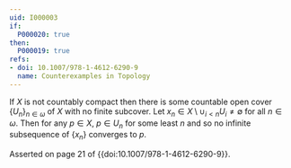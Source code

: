 ```yaml
---
uid: I000003
if:
  P000020: true
then:
  P000019: true
refs:
- doi: 10.1007/978-1-4612-6290-9
  name: Counterexamples in Topology
---
```


If $X$ is not countably compact then there is some countable open cover $\{U_n\}_{n \in \omega}$ of $X$ with no finite subcover. Let $x_n \in X \setminus \cup_{i < n} U_i \neq \emptyset$ for all $n \in \omega$. Then for any $p \in X$, $p \in U_n$ for some least $n$ and so no infinite subsequence of $\{x_n\}$ converges to $p$.

Asserted on page 21 of {{doi:10.1007/978-1-4612-6290-9}}.
